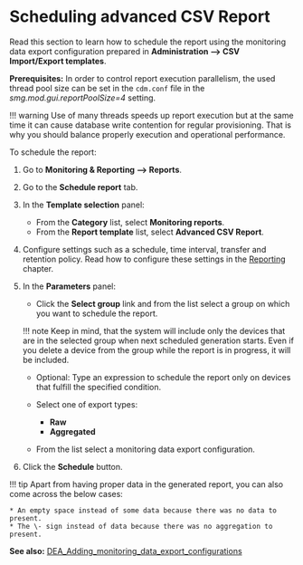 # Scheduling advanced CSV Report

Read this section to learn how to schedule the report using the monitoring data export configuration prepared in **Administration —> CSV Import/Export templates**.

**Prerequisites:** In order to control report execution parallelism, the used thread pool size can be set in the `cdm.conf` file in the *smg.mod.gui.reportPoolSize=4* setting.

!!! warning
    Use of many threads speeds up report execution but at the same time it can cause database write contention for regular provisioning. That is why you should balance properly execution
    and operational performance.

To schedule the report:

1. Go to **Monitoring & Reporting —> Reports**.
2. Go to the **Schedule report** tab.
3. In the **Template selection** panel:

    * From the **Category** list, select **Monitoring reports**.
    * From the **Report template** list, select **Advanced CSV Report**.

4. Configure settings such as a schedule, time interval, transfer and retention policy. Read how to configure these settings in the [Reporting](reporting.html) chapter.
5. In the **Parameters** panel:

    * Click the **Select group** link and from the list select a group on which you want to schedule the report.

    !!! note
        Keep in mind, that the system will include only the devices that are in the selected group when next scheduled generation starts. Even if you delete a device from the group while the report is in progress, it will be included.

    * Optional: Type an expression to schedule the report only on devices that fulfill the specified condition.
    * Select one of export types:
        * **Raw**
        * **Aggregated**

    * From the list select a monitoring data export configuration.

6. Click the **Schedule** button.

!!! tip
    Apart from having proper data in the generated report, you can also come across the below cases:

    * An empty space instead of some data because there was no data to present.
    * The \- sign instead of data because there was no aggregation to present.

**See also:** [DEA_Adding_monitoring_data_export_configurations](../User_Interface_Reference/Administration/CSV_Import_%26_Export_templates/Adding_CSV_export_configurations_for_monitoring.html)
